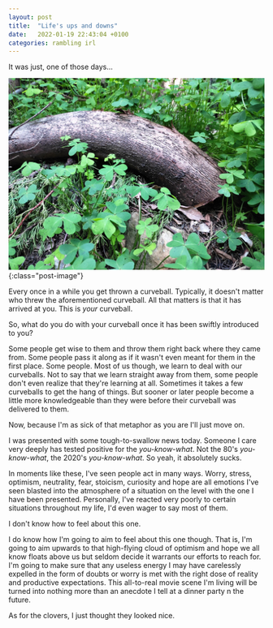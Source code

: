 ```yaml
---
layout: post
title:  "Life's ups and downs"
date:   2022-01-19 22:43:04 +0100
categories: rambling irl
---
```


It was just, one of those days...

![clovers](/img/clovers.jpg){:class="post-image"}

Every once in a while you get thrown a curveball. Typically, it doesn't matter who threw the aforementioned curveball. All that matters is that it has arrived at you. This is _your_ curveball.

So, what do you do with your curveball once it has been swiftly introduced to you?

Some people get wise to them and throw them right back where they came from. Some people pass it along as if it wasn't even meant for them in the first place. Some people. Most of us though, we learn to deal with our curveballs. Not to say that we learn straight away from them, some people don't even realize that they're learning at all. Sometimes it takes a few curveballs to get the hang of things. But sooner or later people become a little more knowledgeable than they were before their curveball was delivered to them. 

Now, because I'm as sick of that metaphor as you are I'll just move on. 

I was presented with some tough-to-swallow news today. Someone I care very deeply has tested positive for the _you-know-what_. Not the 80's _you-know-what_, the 2020's _you-know-what_. So yeah, it absolutely sucks. 

In moments like these, I've seen people act in many ways. Worry, stress, optimism, neutrality, fear, stoicism, curiosity and hope are all emotions I've seen blasted into the atmosphere of a situation on the level with the one I have been presented. Personally, I've reacted very poorly to certain situations throughout my life, I'd even wager to say most of them. 

I don't know how to feel about this one. 

I do know how I'm going to aim to feel about this one though. That is, I'm going to aim upwards to that high-flying cloud of optimism and hope we all know floats above us but seldom decide it warrants our efforts to reach for. I'm going to make sure that any useless energy I may have carelessly expelled in the form of doubts or worry is met with the right dose of reality and productive expectations. This all-to-real movie scene I'm living will be turned into nothing more than an anecdote I tell at a dinner party n the future. 


As for the clovers, I just thought they looked nice.